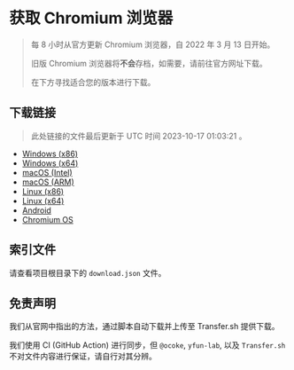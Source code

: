 # 获取 Chromium 浏览器

> 每 8 小时从官方更新 Chromium 浏览器，自 2022 年 3 月 13 日开始。
> 
> 旧版 Chromium 浏览器将**不会**存档，如需要，请前往官方网址下载。
>
> 在下方寻找适合您的版本进行下载。

## 下载链接

> 此处链接的文件最后更新于 UTC 时间 2023-10-17 01:03:21
。

- [Windows (x86)](https://transfer.sh/vROq3cfBJz/Win.zip)
- [Windows (x64)](https://transfer.sh/TL4ue70hv1/Win_x64.zip)
- [macOS (Intel)](https://transfer.sh/msdqsP3M7p/Mac.zip)
- [macOS (ARM)](https://transfer.sh/jTS54lyBVw/Mac_Arm.zip)
- [Linux (x86)](https://transfer.sh/LIb2YkdEuR/Linux.zip)
- [Linux (x64)](https://transfer.sh/klijaaBaKA/Linux_x64.zip)
- [Android](https://transfer.sh/NBkLS836ru/Android.zip)
- [Chromium OS](https://transfer.sh/cDsP54VxDk/Linux_ChromiumOS_Full.zip)

## 索引文件

请查看项目根目录下的 `download.json` 文件。

## 免责声明

我们从官网中指出的方法，通过脚本自动下载并上传至 Transfer.sh 提供下载。

我们使用 CI (GitHub Action) 进行同步，但 `@ocoke`, `yfun-lab`, 以及 `Transfer.sh` 不对文件内容进行保证，请自行对其分辨。
